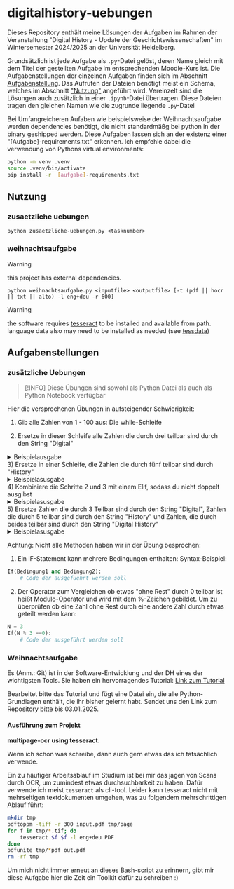 # digitalhistory-uebungen

Dieses Repository enthält meine Lösungen der Aufgaben im Rahmen der
Veranstaltung "Digital History - Update der Geschichtswissenschaften" im
Wintersemester 2024/2025 an der Universität Heidelberg.

Grundsätzlich ist jede Aufgabe als `.py`-Datei gelöst, deren Name gleich mit dem
Titel der gestellten Aufgabe im entsprechenden Moodle-Kurs ist. Die
Aufgabenstellungen der einzelnen Aufgaben finden sich im Abschnitt
[Aufgabenstellung](#Aufgabenstellung). Das Aufrufen der Dateien benötigt meist
ein Schema, welches im Abschnitt ["Nutzung"](#Nutzung) angeführt wird.
Vereinzelt sind die Lösungen auch zusätzlich in einer `.ipynb`-Datei übertragen.
Diese Dateien tragen den gleichen Namen wie die zugrunde liegende `.py`-Datei

Bei Umfangreicheren Aufaben wie beispielsweise der Weihnachtsaufgabe werden
dependencies benötigt, die nicht standardmäßg bei python in der binary geshipped
werden. Diese Aufgaben lassen sich an der existenz einer "[Aufgabe]-requirements.txt"
erkennen. Ich empfehle dabei die verwendung von Pythons virtual environments:
```sh
python -m venv .venv
source .venv/bin/activate
pip install -r  [aufgabe]-requirements.txt
```

## Nutzung

### zusaetzliche uebungen
`python zusaetzliche-uebungen.py <tasknumber>`

### weihnachtsaufgabe
> [!WARNING]
> this project has external dependencies.

`python weihnachtsaufgabe.py <inputfile> <outputfile> [-t (pdf || hocr || txt || alto) -l eng+deu -r 600]`

> [!WARNING]  
> the software requires [tesseract](https://tesseract-ocr.github.io/) to be installed and available from path. 
> language data also may need to be installed as needed (see [tessdata](https://github.com/tesseract-ocr/tessdata))
## Aufgabenstellungen

### zusätzliche Uebungen
> [!INFO] 
> Diese Übungen sind sowohl als Python Datei als auch als Python Notebook verfügbar

Hier die versprochenen Übungen in aufsteigender Schwierigkeit: 



1) Gib alle Zahlen von 1 - 100 aus: Die while-Schleife

2) Ersetze in dieser Schleife alle Zahlen die durch drei teilbar sind durch den String "Digital"
<details>
<summary> Beispielausgabe </summary>
<br>
1 
2
Digital
4
5
</details>
3) Ersetze in einer Schleife, die Zahlen die durch fünf teilbar sind durch "History"
<details>
<summary>Beispielasusgabe</summary>

1
2
3
4
History
6
7
8
9
History

</details>
4) Kombiniere die Schritte 2 und 3 mit einem Elif, sodass du nicht doppelt ausgibst 
<details>
<summary>Beispielasusgabe</summary>

1
2
Digital
4
History

</details>
5) Ersetze Zahlen die durch 3 Teilbar sind durch den String "Digital", Zahlen die durch 5 teilbar sind durch den String "History" und Zahlen, die durch beides teilbar sind durch den String "Digital History"
<details>
<summary>Beispielasusgabe</summary>

1
2
Digital
4
History
6
....
11
Digital
13
14
Digital History
16

</details>

Achtung: Nicht alle Methoden haben wir in der Übung besprochen:
1) Ein IF-Statement kann mehrere Bedingungen enthalten: 
Syntax-Beispiel:
```python
If(Bedingung1 and Bedingung2):
    # Code der ausgefuehrt werden soll
```

2) Der Operator zum Vergleichen ob etwas "ohne Rest" durch 0 teilbar ist heißt Modulo-Operator und wird mit dem %-Zeichen gebildet. Um zu überprüfen ob eine Zahl ohne Rest durch eine andere Zahl durch etwas geteilt werden kann:
```python
N = 3
If(N % 3 ==0):
    # Code der ausgeführt werden soll
```

### Weihnachtsaufgabe
Es (Anm.: Git) ist in der Software-Entwicklung und der DH eines der wichtigsten Tools.
Sie haben ein hervorragendes Tutorial: [Link zum Tutorial](https://docs.github.com/de/get-started/start-your-journey/hello-world)

Bearbeitet bitte das Tutorial und fügt eine Datei ein, die alle Python-Grundlagen enthält, die ihr bisher gelernt habt.
Sendet uns den Link zum Repository bitte bis 03.01.2025.

#### Ausführung zum Projekt
**multipage-ocr using tesseract.**

Wenn ich schon was schreibe, dann auch gern etwas das ich tatsächlich verwende.

Ein zu häufiger Arbeitsablauf im Studium ist bei mir das jagen von Scans durch
OCR, um zumindest etwas durchsuchbarkeit zu haben. Dafür verwende ich meist
`tesseract` als cli-tool. Leider kann tesseract nicht mit mehrseitigen
textdokumenten umgehen, was zu folgendem mehrschrittigen Ablauf führt:
```sh
mkdir tmp
pdftoppm -tiff -r 300 input.pdf tmp/page
for f in tmp/*.tif; do
    tesseract $f $f -l eng+deu PDF
done
pdfunite tmp/*pdf out.pdf
rm -rf tmp
```

Um mich nicht immer erneut an dieses Bash-script zu erinnern, gibt mir diese
Aufgabe hier die Zeit ein Toolkit dafür zu schreiben :)
